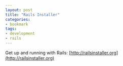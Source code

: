 ```yaml
---
layout: post
title: "Rails Installer"
categories:
- bookmark
tags:
- development
- rails
---
```

Get up and running with Rails: [http://railsinstaller.org](http://railsinstaller.org)

